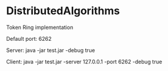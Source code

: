 # DistributedAlgorithms
Token Ring implementation

Default port:
6262

Server:
java -jar test.jar -debug true

Client:
java -jar test.jar -server 127.0.0.1 -port 6262 -debug true


